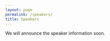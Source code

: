 ```yaml
---
layout: page
permalink: /speakers/
title: Speakers
---
```


We will announce the speaker information soon.